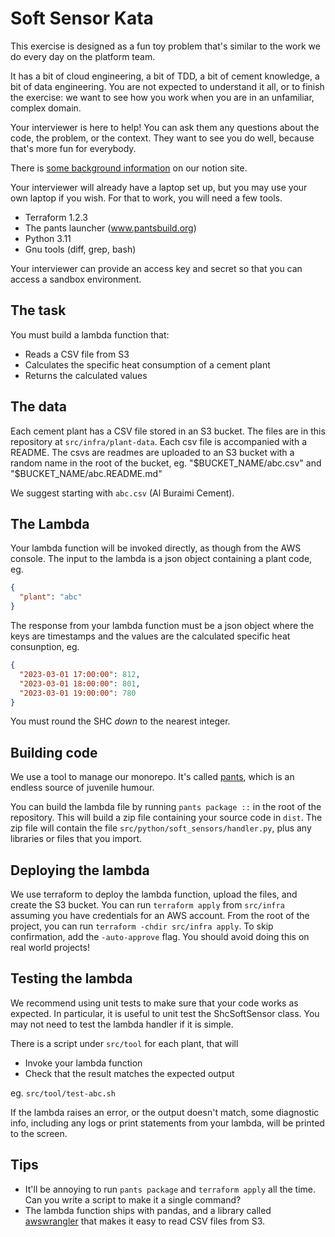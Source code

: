 # Soft Sensor Kata

This exercise is designed as a fun toy problem that's similar to the work we do every day on the platform team.

It has a bit of cloud engineering, a bit of TDD, a bit of cement knowledge, a bit of data engineering. You are not expected to understand it all, or to finish the exercise: we want to see how you work when you are in an unfamiliar, complex domain.

Your interviewer is here to help! You can ask them any questions about the code, the problem, or the context. They want to see you do well, because that's more fun for everybody.

There is [some background information](https://carbonre.notion.site/SHC-1ae57d5bd89d80ac8c8bfcf85f264c4e?pvs=74) on our notion site.

Your interviewer will already have a laptop set up, but you may use your own laptop if you wish. For that to work, you will need a few tools.

* Terraform 1.2.3
* The pants launcher (www.pantsbuild.org)
* Python 3.11
* Gnu tools (diff, grep, bash)

Your interviewer can provide an access key and secret so that you can access a sandbox environment.

## The task

You must build a lambda function that:

* Reads a CSV file from S3
* Calculates the specific heat consumption of a cement plant
* Returns the calculated values

## The data

Each cement plant has a CSV file stored in an S3 bucket. The files are in this repository at `src/infra/plant-data`.
Each csv file is accompanied with a README. 
The csvs are readmes are uploaded to an S3 bucket with a random name in the root of the bucket, eg. "$BUCKET_NAME/abc.csv" and "$BUCKET_NAME/abc.README.md"

We suggest starting with `abc.csv` (Al Buraimi Cement).

## The Lambda

Your lambda function will be invoked directly, as though from the AWS console.
The input to the lambda is a json object containing a plant code, eg.

``` json
{
  "plant": "abc"
}
```

The response from your lambda function must be a json object where the keys are timestamps and the values are the calculated specific heat consunption, eg.

``` json
{ 
  "2023-03-01 17:00:00": 812, 
  "2023-03-01 18:00:00": 801, 
  "2023-03-01 19:00:00": 780
}
```

You must round the SHC _down_ to the nearest integer.

## Building code

We use a tool to manage our monorepo. It's called [pants](www.pantsbuild.org), which is an endless source of juvenile humour.

You can build the lambda file by running `pants package ::` in the root of the repository. This will build a zip file containing your source code in `dist`. The zip file will contain the file `src/python/soft_sensors/handler.py`, plus any libraries or files that you import.

## Deploying the lambda

We use terraform to deploy the lambda function, upload the files, and create the S3 bucket.
You can run `terraform apply` from `src/infra` assuming you have credentials for an AWS account.
From the root of the project, you can run `terraform -chdir src/infra apply`. To skip confirmation, add the `-auto-approve` flag. You should avoid doing this on real world projects!

## Testing the lambda

We recommend using unit tests to make sure that your code works as expected. In particular, it is useful to unit test the ShcSoftSensor class. You may not need to test the lambda handler if it is simple.

There is a script under `src/tool` for each plant, that will

* Invoke your lambda function
* Check that the result matches the expected output

eg. `src/tool/test-abc.sh`

If the lambda raises an error, or the output doesn't match, some diagnostic info, including any logs or print statements from your lambda, will be printed to the screen.

## Tips

* It'll be annoying to run `pants package` and `terraform apply` all the time. Can you write a script to make it a single command?
* The lambda function ships with pandas, and a library called [awswrangler](https://aws-sdk-pandas.readthedocs.io/en/latest/stubs/awswrangler.s3.read_csv.html) that makes it easy to read CSV files from S3.
